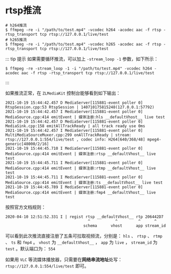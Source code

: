 # rtsp推流

```shell
# h264推流
$ ffmpeg -re -i "/path/to/test.mp4" -vcodec h264 -acodec aac -f rtsp -rtsp_transport tcp rtsp://127.0.0.1/live/test
# h265推流
$ ffmpeg -re -i "/path/to/test.mp4" -vcodec h265 -acodec aac -f rtsp -rtsp_transport tcp rtsp://127.0.0.1/live/test
```

::: tip 提示
如果需要循环推流，可以加上 `-stream_loop -1` 参数，如下所示：

```shell
$ ffmpeg -re -stream_loop -1 -i "/path/to/test.mp4" -vcodec h264 -acodec aac -f rtsp -rtsp_transport tcp rtsp://127.0.0.1/live/test
```

:::

如果推流正常，在 `ZLMediaKit` 控制台能够看到如下输出：

```shell
2021-10-19 15:44:42.457 D MediaServer[115881-event poller 0] RtspSession.cpp:53 RtspSession | 140710175815248(127.0.0.1:57792) 
2021-10-19 15:44:42.457 I MediaServer[115881-event poller 0] MediaSource.cpp:414 emitEvent | 媒体注册:hls __defaultVhost__ live test
2021-10-19 15:44:42.457 D MediaServer[115881-event poller 0] MediaSink.cpp:158 emitAllTrackReady | all track ready use 0ms
2021-10-19 15:44:42.457 I MediaServer[115881-event poller 0] MultiMediaSourceMuxer.cpp:299 onAllTrackReady | stream: rtsp://127.0.0.1:554/live/test , codec info: H264[640/368/48] mpeg4-generic[48000/2/16] 
2021-10-19 15:44:45.710 I MediaServer[115881-event poller 0] MediaSource.cpp:414 emitEvent | 媒体注册:rtsp __defaultVhost__ live test
2021-10-19 15:44:45.711 I MediaServer[115881-event poller 0] MediaSource.cpp:414 emitEvent | 媒体注册:rtmp __defaultVhost__ live test
2021-10-19 15:44:45.711 I MediaServer[115881-event poller 0] MediaSource.cpp:414 emitEvent | 媒体注册:ts __defaultVhost__ live test
2021-10-19 15:44:45.789 I MediaServer[115881-event poller 0] MediaSource.cpp:414 emitEvent | 媒体注册:fmp4 __defaultVhost__ live test
```

按照官方文档规则：

```shell
2020-04-10 12:51:52.331 I | regist rtsp __defaultVhost__ rtp 206442D7
                                    ^           ^         ^      ^
                                  schema      vhost      app stream_id
```

可以看到此次推流直接注册了五条可拉取视频流，分别是： `hls` 、 `rtsp` 、 `rtmp` 、 `ts` 和 `fmp4` 。 `vhost` 为 `__defaultVhost__` ， `app` 为 `live` ， `stream_id` 为 `test` 。默认端口为： `554`

如果用 `VLC` 等流媒体播放器，只需要在**网络串流地址**处写： `rtsp://127.0.0.1:554/live/test` 即可。
